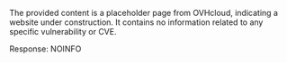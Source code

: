 The provided content is a placeholder page from OVHcloud, indicating a website under construction. It contains no information related to any specific vulnerability or CVE.

Response: NOINFO